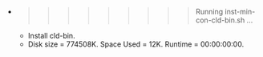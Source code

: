 * >>>>>>>>> Running inst-min-con-cld-bin.sh ...
  * Install cld-bin.
  * Disk size = 774508K. Space Used = 12K. Runtime = 00:00:00:00.

